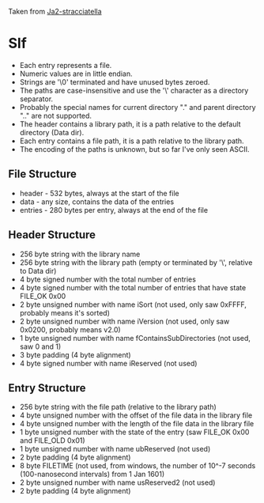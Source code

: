 Taken from [Ja2-stracciatella](https://github.com/ja2-stracciatella/ja2-stracciatella/blob/e17fbcb5268d6719d605f112424dc5f15d2e29a6/rust/stracciatella/src/file_formats/slf.rs)

# Slf
- Each entry represents a file.
- Numeric values are in little endian.
- Strings are '\0' terminated and have unused bytes zeroed.
- The paths are case-insensitive and use the '\\' character as a directory separator.
- Probably the special names for current directory "." and parent directory ".." are not supported.
- The header contains a library path, it is a path relative to the default directory (Data dir).
- Each entry contains a file path, it is a path relative to the library path.
- The encoding of the paths is unknown, but so far I've only seen ASCII.

## File Structure
- header - 532 bytes, always at the start of the file
- data - any size, contains the data of the entries
- entries - 280 bytes per entry, always at the end of the file

## Header Structure
- 256 byte string with the library name
- 256 byte string with the library path (empty or terminated by '\\', relative to Data dir)
- 4 byte signed number with the total number of entries
- 4 byte signed number with the total number of entries that have state FILE_OK 0x00
- 2 byte unsigned number with name iSort (not used, only saw 0xFFFF, probably means it's sorted)
- 2 byte unsigned number with name iVersion (not used, only saw 0x0200, probably means v2.0)
- 1 byte unsigned number with name fContainsSubDirectories (not used, saw 0 and 1)
- 3 byte padding (4 byte alignment)
- 4 byte signed number with name iReserved (not used)

## Entry Structure
- 256 byte string with the file path (relative to the library path)
- 4 byte unsigned number with the offset of the file data in the library file
- 4 byte unsigned number with the length of the file data in the library file
- 1 byte unsigned number with the state of the entry (saw FILE_OK 0x00 and FILE_OLD 0x01)
- 1 byte unsigned number with name ubReserved (not used)
- 2 byte padding (4 byte alignment)
- 8 byte FILETIME (not used, from windows,
  the number of 10^-7 seconds (100-nanosecond intervals) from 1 Jan 1601)
- 2 byte unsigned number with name usReserved2 (not used)
- 2 byte padding (4 byte alignment)